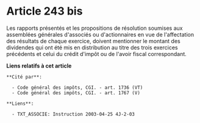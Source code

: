 # Article 243 bis

Les rapports présentés et les propositions de résolution soumises aux assemblées générales d'associés ou d'actionnaires en
vue de l'affectation des résultats de chaque exercice, doivent mentionner le montant des dividendes qui ont été mis en
distribution au titre des trois exercices précédents et celui du crédit d'impôt ou de l'avoir fiscal correspondant.

**Liens relatifs à cet article**

	**Cité par**:

	  - Code général des impôts, CGI. - art. 1736 (VT)
	  - Code général des impôts, CGI. - art. 1767 (V)

	**Liens**:

	  - TXT_ASSOCIE: Instruction 2003-04-25 4J-2-03
